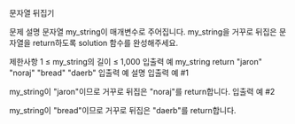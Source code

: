 문자열 뒤집기

문제 설명
문자열 my_string이 매개변수로 주어집니다. my_string을 거꾸로 뒤집은 문자열을 return하도록 solution 함수를 완성해주세요.

제한사항
1 ≤ my_string의 길이 ≤ 1,000
입출력 예
my_string	return
"jaron"	"noraj"
"bread"	"daerb"
입출력 예 설명
입출력 예 #1

my_string이 "jaron"이므로 거꾸로 뒤집은 "noraj"를 return합니다.
입출력 예 #2

my_string이 "bread"이므로 거꾸로 뒤집은 "daerb"를 return합니다.